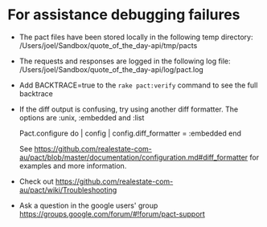 # For assistance debugging failures

* The pact files have been stored locally in the following temp directory:
    /Users/joel/Sandbox/quote_of_the_day-api/tmp/pacts

* The requests and responses are logged in the following log file:
    /Users/joel/Sandbox/quote_of_the_day-api/log/pact.log

* Add BACKTRACE=true to the `rake pact:verify` command to see the full backtrace

* If the diff output is confusing, try using another diff formatter.
  The options are :unix, :embedded and :list

    Pact.configure do | config |
      config.diff_formatter = :embedded
    end

  See https://github.com/realestate-com-au/pact/blob/master/documentation/configuration.md#diff_formatter for examples and more information.

* Check out https://github.com/realestate-com-au/pact/wiki/Troubleshooting

* Ask a question in the google users' group https://groups.google.com/forum/#!forum/pact-support


